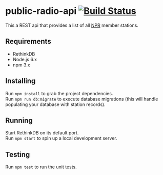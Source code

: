 # public-radio-api [![Build Status](https://travis-ci.org/csampson/public-radio-api.svg?branch=task%2Ftravis-ci-integration)](https://travis-ci.org/csampson/public-radio-api)

This a REST api that provides a list of all [NPR](http://npr.org) member stations.

## Requirements

- RethinkDB
- Node.js 6.x
- npm 3.x

## Installing

Run `npm install` to grab the project dependencies.   
Run `npm run db:migrate` to execute database migrations (this will handle populating your database with station records).

## Running

Start RethinkDB on its default port.   
Run `npm start` to spin up a local development server.

## Testing

Run `npm test` to run the unit tests.
